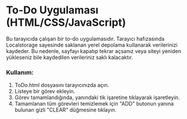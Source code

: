 # To-Do Uygulaması (HTML/CSS/JavaScript)
Bu tarayıcıda çalışan bir to-do uygulamasıdır. Tarayıcı hafızasında Localstorage sayesinde saklanan yerel depolama kullanarak verilerinizi kaydeder. Bu nedenle, sayfayı kapatıp tekrar açsanız veya siteyi yeniden yükleseniz bile kaydedilen verileriniz saklı kalacaktır.
### Kullanım:
1. ToDo.html dosyasını tarayıcınızda açın.
2. Listeye bir görev ekleyin.
3. Görev tamamlandığında, yanındaki tik işaretine tıklayarak işaretleyin.
5. Tamamlanan tüm görevleri temizlemek için "ADD" butonun yanına bulunan gizli "CLEAR" düğmesine tıklayın.
